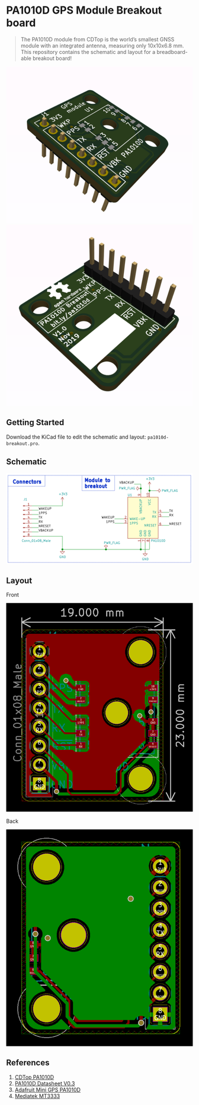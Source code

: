 # PA1010D GPS Module Breakout board

> The PA1010D module from CDTop is the world’s smallest GNSS module with an integrated antenna, measuring only 10x10x6.8 mm. This repository contains the schematic and layout for a breadboard-able breakout board!

![](images/3dview-front.png)
![](images/3dview-back.png)

## Getting Started

Download the KiCad file to edit the schematic and layout: `pa1010d-breakout.pro`.

## Schematic

![](images/schematic.png)

## Layout

Front

![](images/front.png)

Back

![](images/back.png)

## References

1. [CDTop PA1010D](https://www.cdtop-tech.com/products/pa1010d)
1. [PA1010D Datasheet V0.3](https://drive.google.com/file/d/1O-9RGAwgs2fgtnzJRBa9eB1fAqJt7n_k/view)
1. [Adafruit Mini GPS PA1010D](https://www.adafruit.com/product/4415)
1. [Mediatek MT3333](https://labs.mediatek.com/en/chipset/MT3333)
